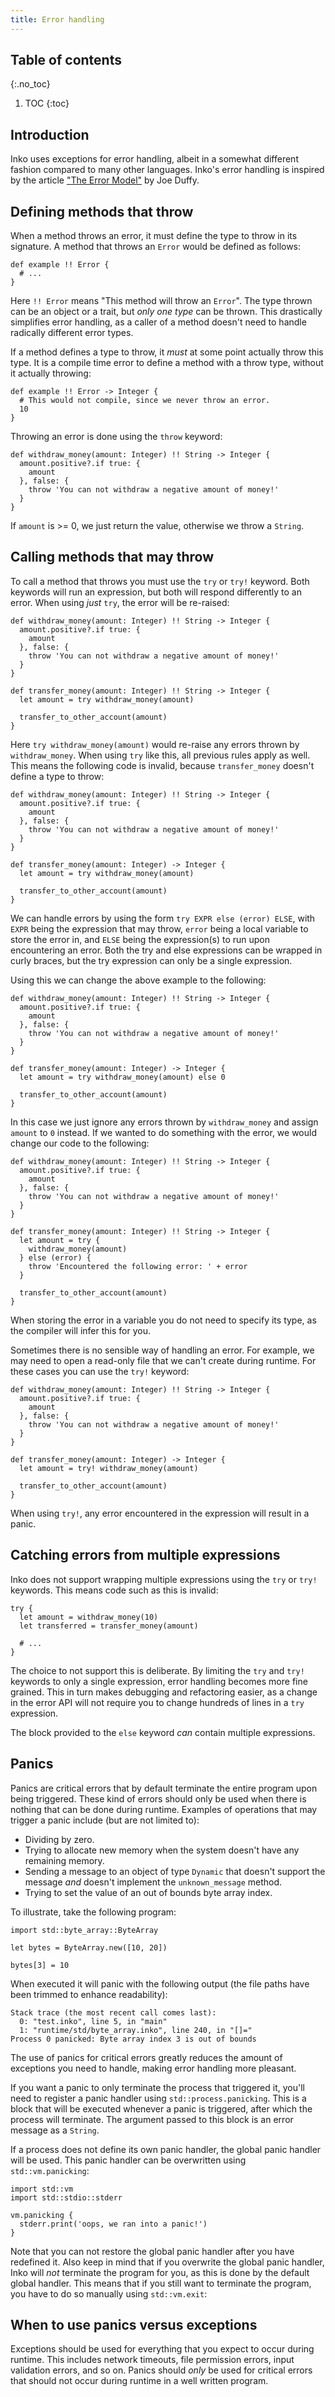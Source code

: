 ```yaml
---
title: Error handling
---
```


## Table of contents
{:.no_toc}

1. TOC
{:toc}

## Introduction

Inko uses exceptions for error handling, albeit in a somewhat different fashion
compared to many other languages. Inko's error handling is inspired by the
article ["The Error Model"](http://joeduffyblog.com/2016/02/07/the-error-model/)
by Joe Duffy.

## Defining methods that throw

When a method throws an error, it must define the type to throw in its
signature. A method that throws an `Error` would be defined as follows:

```inko
def example !! Error {
  # ...
}
```

Here `!! Error` means "This method will throw an `Error`". The type thrown can
be an object or a trait, but _only one type_ can be thrown.  This drastically
simplifies error handling, as a caller of a method doesn't need to handle
radically different error types.

If a method defines a type to throw, it _must_ at some point actually throw this
type. It is a compile time error to define a method with a throw type, without
it actually throwing:

```inko
def example !! Error -> Integer {
  # This would not compile, since we never throw an error.
  10
}
```

Throwing an error is done using the `throw` keyword:

```inko
def withdraw_money(amount: Integer) !! String -> Integer {
  amount.positive?.if true: {
    amount
  }, false: {
    throw 'You can not withdraw a negative amount of money!'
  }
}
```

If `amount` is >= 0, we just return the value, otherwise we throw a `String`.

## Calling methods that may throw

To call a method that throws you must use the `try` or `try!` keyword. Both
keywords will run an expression, but both will respond differently to an error.
When using _just_ `try`, the error will be re-raised:

```inko
def withdraw_money(amount: Integer) !! String -> Integer {
  amount.positive?.if true: {
    amount
  }, false: {
    throw 'You can not withdraw a negative amount of money!'
  }
}

def transfer_money(amount: Integer) !! String -> Integer {
  let amount = try withdraw_money(amount)

  transfer_to_other_account(amount)
}
```

Here `try withdraw_money(amount)` would re-raise any errors thrown by
`withdraw_money`. When using `try` like this, all previous rules apply as well.
This means the following code is invalid, because `transfer_money` doesn't
define a type to throw:

```inko
def withdraw_money(amount: Integer) !! String -> Integer {
  amount.positive?.if true: {
    amount
  }, false: {
    throw 'You can not withdraw a negative amount of money!'
  }
}

def transfer_money(amount: Integer) -> Integer {
  let amount = try withdraw_money(amount)

  transfer_to_other_account(amount)
}
```

We can handle errors by using the form `try EXPR else (error) ELSE`, with `EXPR`
being the expression that may throw, `error` being a local variable to store the
error in, and `ELSE` being the expression(s) to run upon encountering an error.
Both the try and else expressions can be wrapped in curly braces, but the try
expression can only be a single expression.

Using this we can change the above example to the following:

```inko
def withdraw_money(amount: Integer) !! String -> Integer {
  amount.positive?.if true: {
    amount
  }, false: {
    throw 'You can not withdraw a negative amount of money!'
  }
}

def transfer_money(amount: Integer) -> Integer {
  let amount = try withdraw_money(amount) else 0

  transfer_to_other_account(amount)
}
```

In this case we just ignore any errors thrown by `withdraw_money` and assign
`amount` to `0` instead. If we wanted to do something with the error, we would
change our code to the following:

```inko
def withdraw_money(amount: Integer) !! String -> Integer {
  amount.positive?.if true: {
    amount
  }, false: {
    throw 'You can not withdraw a negative amount of money!'
  }
}

def transfer_money(amount: Integer) !! String -> Integer {
  let amount = try {
    withdraw_money(amount)
  } else (error) {
    throw 'Encountered the following error: ' + error
  }

  transfer_to_other_account(amount)
}
```

When storing the error in a variable you do not need to specify its type, as the
compiler will infer this for you.

Sometimes there is no sensible way of handling an error. For example, we may
need to open a read-only file that we can't create during runtime. For these
cases you can use the `try!` keyword:

```inko
def withdraw_money(amount: Integer) !! String -> Integer {
  amount.positive?.if true: {
    amount
  }, false: {
    throw 'You can not withdraw a negative amount of money!'
  }
}

def transfer_money(amount: Integer) -> Integer {
  let amount = try! withdraw_money(amount)

  transfer_to_other_account(amount)
}
```

When using `try!`, any error encountered in the expression will result in a
panic.

## Catching errors from multiple expressions

Inko does not support wrapping multiple expressions using the `try` or `try!`
keywords. This means code such as this is invalid:

```inko
try {
  let amount = withdraw_money(10)
  let transferred = transfer_money(amount)

  # ...
}
```

The choice to not support this is deliberate. By limiting the `try` and `try!`
keywords to only a single expression, error handling becomes more fine grained.
This in turn makes debugging and refactoring easier, as a change in the error
API will not require you to change hundreds of lines in a `try` expression.

The block provided to the `else` keyword _can_ contain multiple expressions.

## Panics

Panics are critical errors that by default terminate the entire program upon
being triggered. These kind of errors should only be used when there is nothing
that can be done during runtime. Examples of operations that may trigger a panic
include (but are not limited to):

* Dividing by zero.
* Trying to allocate new memory when the system doesn't have any remaining
  memory.
* Sending a message to an object of type `Dynamic` that doesn't support the
  message _and_ doesn't implement the `unknown_message` method.
* Trying to set the value of an out of bounds byte array index.

To illustrate, take the following program:

```inko
import std::byte_array::ByteArray

let bytes = ByteArray.new([10, 20])

bytes[3] = 10
```

When executed it will panic with the following output (the file paths have been
trimmed to enhance readability):

```
Stack trace (the most recent call comes last):
  0: "test.inko", line 5, in "main"
  1: "runtime/std/byte_array.inko", line 240, in "[]="
Process 0 panicked: Byte array index 3 is out of bounds
```

The use of panics for critical errors greatly reduces the amount of exceptions
you need to handle, making error handling more pleasant.

If you want a panic to only terminate the process that triggered it, you'll need
to register a panic handler using `std::process.panicking`. This is a block that
will be executed whenever a panic is triggered, after which the process will
terminate. The argument passed to this block is an error message as a `String`.

If a process does not define its own panic handler, the global panic handler
will be used. This panic handler can be overwritten using `std::vm.panicking`:

```inko
import std::vm
import std::stdio::stderr

vm.panicking {
  stderr.print('oops, we ran into a panic!')
}
```

Note that you can not restore the global panic handler after you have redefined
it. Also keep in mind that if you overwrite the global panic handler, Inko will
_not_ terminate the program for you, as this is done by the default global
handler. This means that if you still want to terminate the program, you have to
do so manually using `std::vm.exit`:

## When to use panics versus exceptions

Exceptions should be used for everything that you expect to occur during
runtime. This includes network timeouts, file permission errors, input
validation errors, and so on. Panics should _only_ be used for critical errors
that should not occur during runtime in a well written program.
